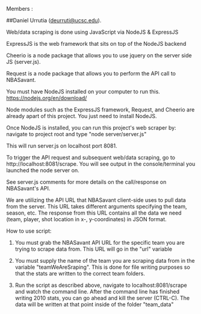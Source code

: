 Members : 

##Daniel Urrutia (deurruti@ucsc.edu). 


Web/data scraping is done using JavaScript via NodeJS & ExpressJS
	
ExpressJS is the web framework that sits on top of the NodeJS backend

Cheerio is a node package that allows you to use jquery
on the server side JS (server.js).

Request is a node package that allows you to perform the API call
to NBASavant.

You must have NodeJS installed on your computer to run this.
https://nodejs.org/en/download/

Node modules such as the ExpressJS framework, Request, and Cheerio
are already apart of this project. You just need to install NodeJS.

Once NodeJS is installed, you can run this project's web scraper by:
	navigate to project root and type
	"node server/server.js"

This will run server.js on localhost port 8081.

To trigger the API request and subsequent web/data scraping,
go to http://localhost:8081/scrape. You will see output
in the console/terminal you launched the node server on.

See server.js comments for more details on the call/response
on NBASavant's API.

We are utilizing the API URL that NBASavant client-side uses
to pull data from the server. This URL takes different arguments
specifying the team, season, etc. The response from this URL
contains all the data we need (team, player, shot location
in x-, y-coordinates) in JSON format.


How to use script:

1) You must grab the NBASavant API URL for the specific team you are
trying to scrape data from. This URL will go in the "url" variable

2) You must supply the name of the team you are scraping data from
in the variable "teamWeAreSraping". This is done for file writing
purposes so that the stats are written to the correct team folders.

3) Run the script as described above, navigate to localhost:8081/scrape
and watch the command line. After the command line has finished writing
2010 stats, you can go ahead and kill the server (CTRL-C). The data
will be written at that point inside of the folder "team_data"

